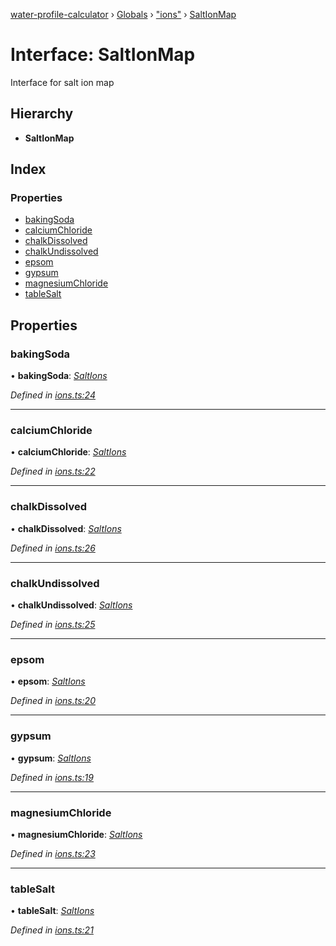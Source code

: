 [water-profile-calculator](../README.md) › [Globals](../globals.md) › ["ions"](../modules/_ions_.md) › [SaltIonMap](_ions_.saltionmap.md)

# Interface: SaltIonMap

Interface for salt ion map

## Hierarchy

* **SaltIonMap**

## Index

### Properties

* [bakingSoda](_ions_.saltionmap.md#bakingsoda)
* [calciumChloride](_ions_.saltionmap.md#calciumchloride)
* [chalkDissolved](_ions_.saltionmap.md#chalkdissolved)
* [chalkUndissolved](_ions_.saltionmap.md#chalkundissolved)
* [epsom](_ions_.saltionmap.md#epsom)
* [gypsum](_ions_.saltionmap.md#gypsum)
* [magnesiumChloride](_ions_.saltionmap.md#magnesiumchloride)
* [tableSalt](_ions_.saltionmap.md#tablesalt)

## Properties

###  bakingSoda

• **bakingSoda**: *[SaltIons](_ions_.saltions.md)*

*Defined in [ions.ts:24](https://github.com/anttileppa/water-profile-calculator/blob/5b306f6/src/ions.ts#L24)*

___

###  calciumChloride

• **calciumChloride**: *[SaltIons](_ions_.saltions.md)*

*Defined in [ions.ts:22](https://github.com/anttileppa/water-profile-calculator/blob/5b306f6/src/ions.ts#L22)*

___

###  chalkDissolved

• **chalkDissolved**: *[SaltIons](_ions_.saltions.md)*

*Defined in [ions.ts:26](https://github.com/anttileppa/water-profile-calculator/blob/5b306f6/src/ions.ts#L26)*

___

###  chalkUndissolved

• **chalkUndissolved**: *[SaltIons](_ions_.saltions.md)*

*Defined in [ions.ts:25](https://github.com/anttileppa/water-profile-calculator/blob/5b306f6/src/ions.ts#L25)*

___

###  epsom

• **epsom**: *[SaltIons](_ions_.saltions.md)*

*Defined in [ions.ts:20](https://github.com/anttileppa/water-profile-calculator/blob/5b306f6/src/ions.ts#L20)*

___

###  gypsum

• **gypsum**: *[SaltIons](_ions_.saltions.md)*

*Defined in [ions.ts:19](https://github.com/anttileppa/water-profile-calculator/blob/5b306f6/src/ions.ts#L19)*

___

###  magnesiumChloride

• **magnesiumChloride**: *[SaltIons](_ions_.saltions.md)*

*Defined in [ions.ts:23](https://github.com/anttileppa/water-profile-calculator/blob/5b306f6/src/ions.ts#L23)*

___

###  tableSalt

• **tableSalt**: *[SaltIons](_ions_.saltions.md)*

*Defined in [ions.ts:21](https://github.com/anttileppa/water-profile-calculator/blob/5b306f6/src/ions.ts#L21)*

